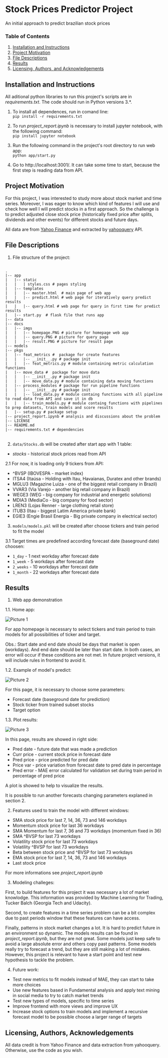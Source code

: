 # Stock Prices Predictor Project
An initial approach to predict brazilian stock prices
### Table of Contents

1. [Installation and Instructions](#installation)
2. [Project Motivation](#motivation)
3. [File Descriptions](#files)
4. [Results](#results)
5. [Licensing, Authors, and Acknowledgements](#licensing)

## Installation and Instructions <a name="installation"></a>

All aditional python libraries to run this project's scripts are in *requirements.txt*. The code should run in Python versions 3.*.<p />
1. To install all dependences, run in comand line:<br/>
          `pip install -r requirements.txt`

2. To run *project_report.ipynb* is necessary to install jupyter notebook, with the following command:<br/>
    `pip install jupyter notebook`

3. Run the following command in the project's root directory to run web app:<br/>
    `python app/start.py`

4. Go to http://localhost:3001/. It can take some time to start, because the first step is reading data from API.


## Project Motivation<a name="motivation"></a>

For this project, I was interested to study more about stock market and time series. Moreover, I was eager to know
which kind of features I will use and check how well I will predict stocks in a first approach. So the challenge is to predict adjusted close
stock price (historically fixed price after splits, dividends and other events) for different stocks and future days.

All data are from [Yahoo Finance](https://finance.yahoo.com/) and extracted by [yahooquery](https://pypi.org/project/yahooquery/) API. 

## File Descriptions <a name="files"></a>

1. File structure of the project:

<pre>
<code>
.
|-- app
|   |-- static
|   |   | styles.css # pages styling 
|   |-- templates
|   |   |-- master.html  # main page of web app
|   |   |-- predict.html # web page for iteratively query predict results
|   |   |-- query.html # web page for query in first time for predict results
|   |-- start.py  # flask file that runs app
|-- data
|-- docs
|   |-- imgs
|   |   |-- homepage.PNG # picture for homepage web app
|   |   |-- query.PNG # picture for query page
|   |   |-- result.PNG # picture for result page
|-- models 
|-- pkgs
|   |-- feat_metrics #  package for create features
|   |   |-- __init__.py # package init
|   |   |-- feat_metrics.py # module containing metric calculation functions
|   |-- move_data #  package for move data
|   |   |-- __init__.py # package init
|   |   |-- move_data.py # module containing data moving functions
|   |-- process_modules # package for run pipeline functions
|   |   |-- __init__.py # package init
|   |   |-- load_data.py # module containg functions with all pipeline to read data from API and save it in db
|   |   |-- train_models.py # module containg functions with pipelines to prep datasets, train models and score results
|   |-- setup.py # package setup
|-- project_report.ipynb # analysis and discussions about the problem
|-- LICENSE 
|-- README.md
|-- requirements.txt # dependencies
</code>
</pre>

2. `data/Stocks.db` will be created after start app with 1 table:
- *stocks* - historical stock prices read from API

2.1 For now, it is loading only 9 tickers from API:
- ^BVSP (IBOVESPA - market index)
- ITSA4 (Itaúsa - Holding with Itau, Havaianas, Duratex and other brands)
- MGLU3 (Magazine Luiza - one of the biggest retail company in Brazil)
- VVAR3 (Via Varejo - another big retail company in Brazil)
- WEGE3 (WEG - big company for industrial and energetic solutions)
- MDIA3 (MediaCo - big company for food sector)
- LREN3 (Lojas Renner - large clothing retail store)
- ITUB3 (Itau - biggest Latim America private bank) 
- EGIE3 (Engie Brasil Energia - Big private company in electrical sector)

3. `models/models.pkl` will be created after choose tickers and train period to fit the model

3.1 Target times are predefined according forecast date (baseground date) choosen:
- `1_day` - 1 next workday after forecast date
- `1_week` - 5 workdays after forecast date
- `2_weeks` - 10 workdays after forecast date
- `1_month` - 22 workdays after forecast date

## Results <a name="results"></a>

1. Web app demonstration

1.1. Home app:

![Picture 1](docs/imgs/homepage.PNG)

For app homepage is necessary to select tickers and train period to train models for all possibilities of ticker and target.

Obs.: Start date and end date should be days that market is open (workdays). And end date should be later than start date. In both cases, an error will occur
if these conditions are not met. In future project versions, it will include rules in frontend to avoid it.

1.2. Example of model's predict:

![Picture 2](docs/imgs/query.PNG)

For this page, it is necessary to choose some parameters:
- Forecast date (baseground date for prediction)
- Stock ticker from trained subset stocks
- Target option

1.3. Plot results:

![Picture 3](docs/imgs/result.PNG)

In this page, results are showed in right side:
- Pred date - future date that was made a prediction
- Curr price - current stock price in forecast date
- Pred price - price predicted for pred date
- Price var - price variation from forecast date to pred date in percentage
- Pred error - MAE error calculated for validation set during train period in percentage of pred price

A plot is showed to help to visualize the results.

It is possible to run another forecasts changing parameters explaned in section 2.

2. Features used to train the model with different windows:
- SMA stock price for last 7, 14, 36, 73 and 146 workdays
- Momentum stock price for last 36 workdays
- SMA Momentum for last 7, 36 and 73 workdays (momentum fixed in 36)
- SMA ^BVSP for last 73 workdays
- Volatility stock price for last 73 workdays
- Volatility ^BVSP for last 73 workdays
- Beta between stock price and ^BVSP for last 73 workdays
- EMA stock price for last 7, 14, 36, 73 and 146 workdays
- Last stock price

For more informations see *project_report.ipynb*

3. Modeling challeges:

First, to build features for this project it was necessary a lot of market knowlodge. This information was provided by Machine Learning for Trading, Tucker Balch (Georgia Tech and Udacity). 

Second, to create features in a time series problem can be a bit complex due to past periods window that these features can have access.

Finally, patterns in stock market changes a lot. It is hard to predict future in an environment so dynamic. The models results can be found in *project_report.ipynb*, but they are not great. Some models just keep safe to avoid a large absolute error and others copy past patterns. Some models really try to forecast a trend, but they are still making a lot of mistakes. However, this project is relevant to have a start point and test new hypothesis to tackle the problem.

4. Future work:

- Test new metrics to fit models instead of MAE, they can start to take more choices
- Use new features based in Fundamental analysis and apply text mining in social media to try to catch market trends
- Test new types of models, specific to time series
- Improve frontend with more views and improve UX
- Increase stock options to train models and implement a recursive forecast model to be possible choose a larger range of targets


## Licensing, Authors, Acknowledgements <a name="licensing"></a>

All data credit is from Yahoo Finance and data extraction from yahooquery. Otherwise, use the code as you wish. 
